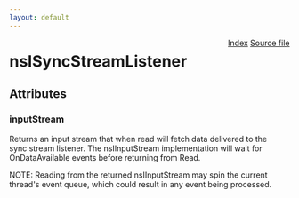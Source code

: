 ```yaml
---
layout: default
---
```

<div class='links' style='float:right'><a href="../index.html">Index</a>
<a href="http://dxr.mozilla.org/mozilla-central/source/netwerk/base/public/nsISyncStreamListener.idl">Source file</a>
</div>

# nsISyncStreamListener #

## Attributes ##

### inputStream ###
  
Returns an input stream that when read will fetch data delivered to the  
sync stream listener.  The nsIInputStream implementation will wait for  
OnDataAvailable events before returning from Read.  
  
NOTE: Reading from the returned nsIInputStream may spin the current  
thread's event queue, which could result in any event being processed.  
  

